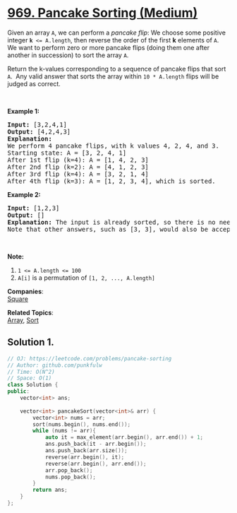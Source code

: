 # [969. Pancake Sorting (Medium)](https://leetcode.com/problems/pancake-sorting/)

<p>Given an array <code>A</code>, we can perform a&nbsp;<em>pancake flip</em>:&nbsp;We choose some positive integer&nbsp;<code><strong>k</strong> &lt;= A.length</code>, then reverse the order of the first <strong>k</strong> elements of <code>A</code>.&nbsp; We want to perform zero or more pancake flips (doing them one after another in succession) to sort the array <code>A</code>.</p>

<p>Return the k-values corresponding to a sequence of pancake flips that sort <code>A</code>.&nbsp; Any&nbsp;valid answer that sorts the array within <code>10 * A.length</code> flips will be judged as correct.</p>

<p>&nbsp;</p>

<p><strong>Example 1:</strong></p>

<pre><strong>Input: </strong><span id="example-input-1-1">[3,2,4,1]</span>
<strong>Output: </strong><span id="example-output-1">[4,2,4,3]</span>
<strong>Explanation: </strong>
We perform 4 pancake flips, with k values 4, 2, 4, and 3.
Starting state: A = [3, 2, 4, 1]
After 1st flip (k=4): A = [1, 4, 2, 3]
After 2nd flip (k=2): A = [4, 1, 2, 3]
After 3rd flip (k=4): A = [3, 2, 1, 4]
After 4th flip (k=3): A = [1, 2, 3, 4], which is sorted. 
</pre>

<div>
<p><strong>Example 2:</strong></p>

<pre><strong>Input: </strong><span id="example-input-2-1">[1,2,3]</span>
<strong>Output: </strong><span id="example-output-2">[]</span>
<strong>Explanation: </strong>The input is already sorted, so there is no need to flip anything.
Note that other answers, such as [3, 3], would also be accepted.
</pre>

<p>&nbsp;</p>
</div>

<p><strong>Note:</strong></p>

<ol>
	<li><code>1 &lt;= A.length &lt;= 100</code></li>
	<li><code>A[i]</code> is a permutation of <code>[1, 2, ..., A.length]</code></li>
</ol>


**Companies**:  
[Square](https://leetcode.com/company/square)

**Related Topics**:  
[Array](https://leetcode.com/tag/array/), [Sort](https://leetcode.com/tag/sort/)

## Solution 1.

```cpp
// OJ: https://leetcode.com/problems/pancake-sorting
// Author: github.com/punkfulw
// Time: O(N^2)
// Space: O(1)
class Solution {
public:
    vector<int> ans;
    
    vector<int> pancakeSort(vector<int>& arr) {
        vector<int> nums = arr;
        sort(nums.begin(), nums.end());
        while (nums != arr){
            auto it = max_element(arr.begin(), arr.end()) + 1;
            ans.push_back(it - arr.begin());
            ans.push_back(arr.size());
            reverse(arr.begin(), it);
            reverse(arr.begin(), arr.end());
            arr.pop_back();
            nums.pop_back();
        }
        return ans;
    }
};

```

